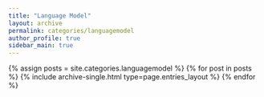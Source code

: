 ```yaml
---
title: "Language Model"
layout: archive
permalink: categories/languagemodel
author_profile: true
sidebar_main: true
---
```


{% assign posts = site.categories.languagemodel %}
{% for post in posts %} {% include archive-single.html type=page.entries_layout %} {% endfor %}